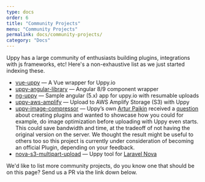 ```yaml
---
type: docs
order: 6
title: "Community Projects"
menu: "Community Projects"
permalink: docs/community-projects/
category: "Docs"
---
```


Uppy has a large community of enthusiasts building plugins, integrations with js frameworks, etc! Here's a non-exhaustive list as we just started indexing these.

*   [vue-uppy](https://github.com/toast38coza/vue-uppy) — A Vue wrapper for Uppy.io
*   [uppy-angular-library](https://github.com/adritasharma/uppy-angular-library) — Angular 8/9 component wrapper
*   [ng-uppy](https://github.com/sunil-shrestha/ng-uppy) — Sample angular (5.x) app for uppy.io with resumable uploads
*   [uppy-aws-amplify](https://github.com/joelvh/uppy-aws-amplify) — Upload to AWS Amplify Storage (S3) with Uppy
*   [uppy-image-compressor](https://github.com/arturi/uppy-plugin-image-compressor/blob/master/src/index.js) — Uppy’s own [Artur Paikin](https://github.com/arturi) received a [question](https://github.com/transloadit/uppy/issues/1582#issuecomment-495787004) about creating plugins and wanted to showcase how you could for example, do image optimization before uploading with Uppy even starts. This could save bandwidth and time, at the tradeoff of not having the original version on the server. We thought the result might be useful to others too so this project is currently under consideration of becoming an official Plugin, depending on your feedback.
*   [nova-s3-multipart-upload](https://github.com/ahmedkandel/nova-s3-multipart-upload) — Uppy tool for [Laravel Nova](https://nova.laravel.com)

We'd like to list more community projects, do you know one that should be on this page? Send us a PR via the link down below.
